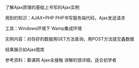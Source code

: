 ﻿了解Ajax原理的基础上书写的Ajax实例

用到的知识：AJAX+PHP
PHP书写服务端代码，Ajax发送请求

工具：Windows环境下
Wamp集成环境

实例内容：对存好的数据用GET方法查询，用POST方法提交鑫数据

结果展示如Ajax图库

参考资料：慕课网  Ajax全接触
讲解的很详细，适合初学者

